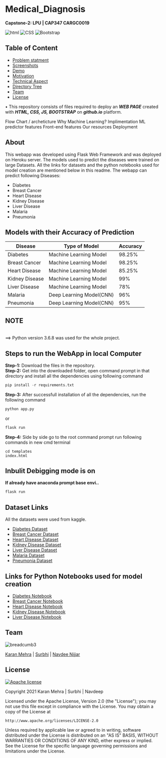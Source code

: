 # Medical_Diagnosis

__Capstone-2: LPU | CAP347 CARGC0019__


![html](https://img.shields.io/badge/language-html-blue.svg) ![CSS](https://img.shields.io/badge/design-CSS-brightgreen.svg) ![Bootstrap](https://img.shields.io/badge/code-Bootstrap-purple.svg)  

## Table of Content
  * [Problem statment](#Problem-statment)
  * [Screenshots](#screenshots)
  * [Demo](#demo)
  * [Motivation](#motivation)
  * [Technical Aspect](#technical-aspect)
  * [Directory Tree](#directory-tree)
  * [Team](#team)
  * [License](#license)
  

  • This repository consists of files required to deploy an ___WEB PAGE___ created with ___HTML, CSS, JS, BOOTSTRAP___ on ___github.io___ platform.
  

Flow Chart / archeticture
Why Machine Learning?
Implimentation
ML predictor features
Front-end features
Our resources
Deployment



## About
This webapp was developed using Flask Web Framework and was deployed on Heroku server. The models used to predict the diseases were trained on large Datasets. All the links for datasets and the python notebooks used for model creation are mentioned below in this readme. The webapp can predict following Diseases:
* Diabetes
* Breast Cancer
* Heart Disease
* Kidney Disease
* Liver Disease
* Malaria
* Pneumonia

## Models with their Accuracy of Prediction
Disease | Type of Model | Accuracy
--- | --- | ---
Diabetes | Machine Learning Model | 98.25%
Breast Cancer | Machine Learning Model | 98.25%
Heart Disease | Machine Learning Model | 85.25%
Kidney Disease | Machine Learning Model | 99%
Liver Disease | Machine Learning Model | 78%
Malaria | Deep Learning Model(CNN) | 96%
Pneumonia | Deep Learning Model(CNN) | 95%

## NOTE
<br>
==> Python version 3.6.8 was used for the whole project.<br>

## Steps to run the WebApp in local Computer
**Step-1:** Download the files in the repository.<br>
**Step-2:** Get into the downloaded folder, open command prompt in that directory and install all the dependencies using following command<br>
```python
pip install -r requirements.txt
```
**Step-3:** After successfull installation of all the dependencies, run the following command<br>
```python
python app.py
```

or

```python
flask run
```
**Step-4:** Side by side go to the root command prompt run following commands in new cmd terminal<br> 
```
cd templates
index.html
```

Inbulit Debigging mode is on
----------------------
**If already have anaconda prompt base envi..**
```python
flask run
```

## 
## Dataset Links
All the datasets were used from kaggle.
* [Diabetes Dataset](https://www.kaggle.com/uciml/pima-indians-diabetes-database)
* [Breast Cancer Dataset](https://www.kaggle.com/uciml/breast-cancer-wisconsin-data)
* [Heart Disease Dataset](https://www.kaggle.com/ronitf/heart-disease-uci)
* [Kidney Disease Dataset](https://www.kaggle.com/mansoordaku/ckdisease)
* [Liver Disease Dataset](https://www.kaggle.com/uciml/indian-liver-patient-records)
* [Malaria Dataset](https://www.kaggle.com/iarunava/cell-images-for-detecting-malaria)
* [Pneumonia Dataset](https://www.kaggle.com/paultimothymooney/chest-xray-pneumonia)

## Links for Python Notebooks used for model creation
* [Diabetes Notebook](https://github.com/venugopalkadamba/Multi_Disease_Predictor/blob/master/Python%20Notebooks/Diabetes_Prediction.ipynb)
* [Breast Cancer Notebook](https://github.com/venugopalkadamba/Multi_Disease_Predictor/blob/master/Python%20Notebooks/Cancer_Prediction.ipynb)
* [Heart Disease Notebook](https://github.com/venugopalkadamba/Multi_Disease_Predictor/blob/master/Python%20Notebooks/Heart_Disease_Prediction.ipynb)
* [Kidney Disease Notebook](https://github.com/venugopalkadamba/Multi_Disease_Predictor/blob/master/Python%20Notebooks/Kidney_Disease_Prediction.ipynb)
* [Liver Disease Notebook](https://github.com/venugopalkadamba/Multi_Disease_Predictor/blob/master/Python%20Notebooks/Liver_Disease_Prediction.ipynb)




## Team
![breadcumb3](https://user-images.githubusercontent.com/62024355/120712448-44bdb800-c4de-11eb-9d67-edce4e8ef9b7.jpg)


[Karan Mehra](https://karanmehra7107.github.io/My-Portfolio/index.html) | [Surbhi](https://github.com/Surbhisingh014) | [Navdee Nijjar](https://karanmehra7107.github.io/My-Portfolio/index.html)


## License
[![Apache license](https://img.shields.io/badge/license-apache-blue?style=for-the-badge&logo=appveyor)](http://www.apache.org/licenses/LICENSE-2.0e)

Copyright 2021 Karan Mehra | Surbhi | Navdeep

Licensed under the Apache License, Version 2.0 (the "License");
you may not use this file except in compliance with the License.
You may obtain a copy of the License at

    http://www.apache.org/licenses/LICENSE-2.0

Unless required by applicable law or agreed to in writing, software
distributed under the License is distributed on an "AS IS" BASIS,
WITHOUT WARRANTIES OR CONDITIONS OF ANY KIND, either express or implied.
See the License for the specific language governing permissions and
limitations under the License.
